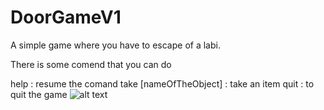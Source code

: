 # DoorGameV1

A simple game where you have to escape of a labi.

There is some comend that you can do

help : resume the comand
take [nameOfTheObject] : take an item
quit : to quit the game
![alt text](C:/Users/winon/Downloads/Figure_1.png)
